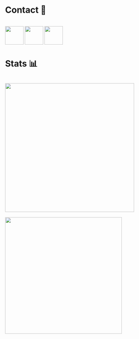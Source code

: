 <h1>Contact 📝</h1>
<br>
<a href="https://discord.gg/gh8ndhJ"><img src="https://upload.wikimedia.org/wikipedia/fr/thumb/0/05/Discord.svg/1200px-Discord.svg.png" width="60"></a>  <a href="https://twitter.com/__nuts7"><img src="https://external-content.duckduckgo.com/iu/?u=https%3A%2F%2Fsguru.org%2Fwp-content%2Fuploads%2F2018%2F02%2Ftwitter-circled.png&f=1&nofb=1" width="60"></a>    <a href="https://www.hackthebox.eu/profile/428983"><img src="https://external-content.duckduckgo.com/iu/?u=https%3A%2F%2Fwww.hackthebox.eu%2Fimages%2Flogo-transparent.png&f=1&nofb=1" width="60"></a>
<h1>Stats 📊</h1><br>
<a href="https://github.com/nuts7">
  <img align="center" src="https://github-readme-stats.vercel.app/api?username=nuts7&show_icons=true&theme=dark&?count_private=true&include_all_commits=true" width="420">
  <br>
  <br>
  <img src="https://github-readme-stats.vercel.app/api/top-langs/?username=nuts7&layout=compact&theme=dark" width="380">
</a>
